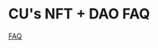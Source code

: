 # CU's NFT + DAO FAQ

[FAQ](CU's%20NFT%20+%20DAO%20FAQ%20e20f30a310ab4d46b816652b9b6c264c/FAQ%20f074147ecc5c48a2b24c7a8dd4c0f2bd.csv)